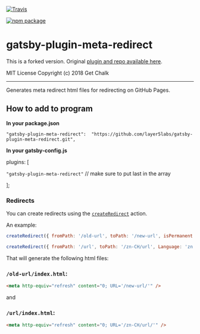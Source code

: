 [![Travis][build-badge]][build]

[![npm package][npm-badge]][npm]

# gatsby-plugin-meta-redirect

This is a forked version. Original [plugin and repo available here](https://github.com/nsresulta/gatsby-plugin-meta-redirect).

MIT License
Copyright (c) 2018 Get Chalk

---

Generates meta redirect html files for redirecting on GitHub Pages.

## How to add to program

**In your package.json**

`"gatsby-plugin-meta-redirect":  "https://github.com/layer5labs/gatsby-plugin-meta-redirect.git",`

**In your gatsby-config.js**

plugins: [

`"gatsby-plugin-meta-redirect"` // make sure to put last in the array

];

### Redirects

You can create redirects using the [`createRedirect`](https://www.gatsbyjs.org/docs/bound-action-creators/#createRedirect) action.

An example:

```js
createRedirect({ fromPath: '/old-url', toPath: '/new-url', isPermanent: true });

createRedirect({ fromPath: '/url', toPath: '/zn-CH/url', Language: 'zn' });
```

That will generate the following html files:

### `/old-url/index.html`:

```html
<meta http-equiv="refresh" content="0; URL='/new-url/'" />
```

and

### `/url/index.html`:

```html
<meta http-equiv="refresh" content="0; URL='/zn-CH/url/'" />
```

[build-badge]: https://img.shields.io/travis/getchalk/gatsby-plugin-meta-redirect/master.png?style=flat-square
[build]: https://travis-ci.org/getchalk/gatsby-plugin-meta-redirect
[npm-badge]: https://img.shields.io/npm/v/gatsby-plugin-meta-redirect.png?style=flat-square
[npm]: https://www.npmjs.org/package/gatsby-plugin-meta-redirect
